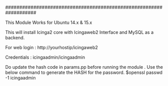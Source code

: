 ###################################################################

This Module Works for Ubuntu 14.x & 15.x

This will install Icinga2 core with Icingaweb2 Interface and MySQL as a backend.

For web login : http://yourhostip/icingaweb2

Credentials : icingaadmin/icingaadmin

Do update the hash code in params.pp before running the module . Use the below command to generate the HASH for the password.
$openssl passwd -1 icingaadmin

